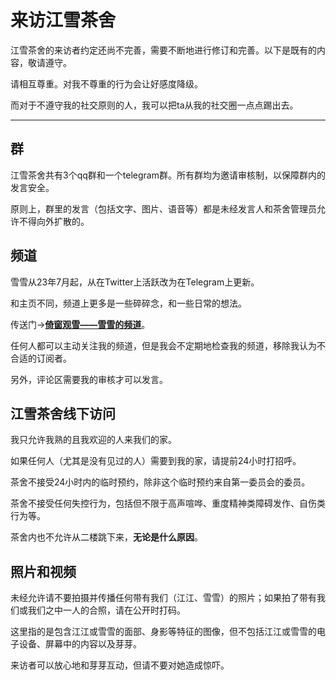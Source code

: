 # 来访江雪茶舍

江雪茶舍的来访者约定还尚不完善，需要不断地进行修订和完善。以下是既有的内容，敬请遵守。

请相互尊重。对我不尊重的行为会让好感度降级。

而对于不遵守我的社交原则的人，我可以把ta从我的社交圈一点点踢出去。

---

## 群

江雪茶舍共有3个qq群和一个telegram群。所有群均为邀请审核制，以保障群内的发言安全。

原则上，群里的发言（包括文字、图片、语音等）都是未经发言人和茶舍管理员允许不得向外扩散的。

## 频道

雪雪从23年7月起，从在Twitter上活跃改为在Telegram上更新。

和主页不同，频道上更多是一些碎碎念，和一些日常的想法。

传送门→[**倚窗观雪——雪雪的频道**](https://t.me/+UxLJyAGc2fkxMGM1)。

任何人都可以主动关注我的频道，但是我会不定期地检查我的频道，移除我认为不合适的订阅者。

另外，评论区需要我的审核才可以发言。

## 江雪茶舍线下访问

我只允许我熟的且我欢迎的人来我们的家。

如果任何人（尤其是没有见过的人）需要到我的家，请提前24小时打招呼。

茶舍不接受24小时内的临时预约，除非这个临时预约来自第一委员会的委员。

茶舍不接受任何失控行为，包括但不限于高声喧哗、重度精神类障碍发作、自伤类行为等。

茶舍内也不允许从二楼跳下来，**无论是什么原因**。

## 照片和视频

未经允许请不要拍摄并传播任何带有我们（江江、雪雪）的照片；如果拍了带有我们或我们之中一人的合照，请在公开时打码。

这里指的是包含江江或雪雪的面部、身影等特征的图像，但不包括江江或雪雪的电子设备、屏幕中的内容以及芽芽。

来访者可以放心地和芽芽互动，但请不要对她造成惊吓。

<!-- 注释 -->
